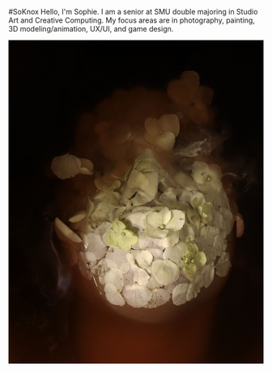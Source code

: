 #SoKnox
Hello, I'm Sophie. I am a senior at SMU double majoring in Studio Art and Creative Computing. My focus areas are in photography, painting, 3D modeling/animation, UX/UI, and game design.

![Drifting](./Drifting.jpg)


